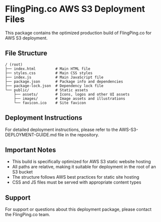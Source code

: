 # FlingPing.co AWS S3 Deployment Files

This package contains the optimized production build of FlingPing.co for AWS S3 deployment.

## File Structure

```
/ (root)
├── index.html         # Main HTML file
├── styles.css         # Main CSS styles
├── index.js           # Main JavaScript file
├── package.json       # Package info and dependencies
├── package-lock.json  # Dependency lock file
└── public/            # Static assets
    ├── assets/        # Icons, logos and other UI assets
    ├── images/        # Image assets and illustrations
    └── favicon.ico    # Site favicon
```

## Deployment Instructions

For detailed deployment instructions, please refer to the AWS-S3-DEPLOYMENT-GUIDE.md file in the repository.

## Important Notes

- This build is specifically optimized for AWS S3 static website hosting
- All paths are relative, making it suitable for deployment in the root of an S3 bucket
- The structure follows AWS best practices for static site hosting
- CSS and JS files must be served with appropriate content types

## Support

For support or questions about this deployment package, please contact the FlingPing.co team.